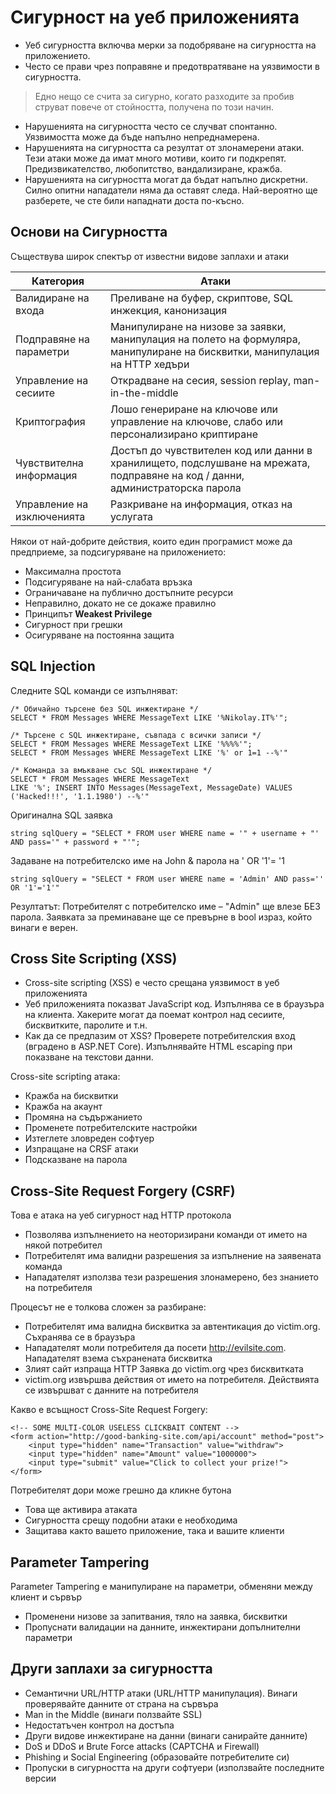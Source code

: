 # Сигурност на уеб приложенията
- Уеб сигурността включва мерки за подобряване на сигурността на приложението.
- Често се прави чрез поправяне и предотвратяване на уязвимости в сигурността.

> Едно нещо се счита за сигурно, когато разходите за пробив струват повече от стойността, получена по този начин.

- Нарушенията на сигурността често се случват спонтанно. Уязвимостта може да бъде напълно непреднамерена.
- Нарушенията на сигурността са резултат от злонамерени атаки. Тези атаки може да имат много мотиви, които ги подкрепят. Предизвикателство, любопитство, вандализиране, кражба.
- Нарушенията на сигурността могат да бъдат напълно дискретни. Силно опитни нападатели няма да оставят следа. Най-вероятно ще разберете, че сте били нападнати доста по-късно.

## Основи на Сигурността
Съществува широк спектър от известни видове заплахи и атаки

| Категория                  | Атаки                                                                                                                          |
|----------------------------|--------------------------------------------------------------------------------------------------------------------------------|
| Валидиране на входа        | Преливане на буфер, скриптове, SQL инжекция, канонизация                                                                       |
| Подправяне на параметри    | Манипулиране на низове за заявки, манипулация на полето на формуляра, манипулиране на бисквитки, манипулация на HTTP хедъри    |
| Управление на сесиите      | Открадване на сесия, session replay, man-in-the-middle                                                                         |
| Криптография               | Лошо генериране на ключове или управление на ключове, слабо или персонализирано криптиране                                     |
| Чувствителна информация    | Достъп до чувствителен код или данни в хранилището, подслушване на мрежата, подправяне на код / данни, администраторска парола |
| Управление на изключенията | Разкриване на информация, отказ на услугата                                                                                    |

Някои от най-добрите действия, които един програмист може да предприеме, за подсигуряване на приложението:
- Максимална простота
- Подсигуряване на най-слабата връзка
- Ограничаване на публично достъпните ресурси
- Неправилно, докато не се докаже правилно
- Принципът **Weakest Privilege**
- Сигурност при грешки
- Осигуряване на постоянна защита

## SQL Injection
Следните SQL команди се изпълняват:
```
/* Обичайно търсене без SQL инжектиране */
SELECT * FROM Messages WHERE MessageText LIKE '%Nikolay.IT%'";

/* Търсене с SQL инжектиране, съвпада с всички записи */
SELECT * FROM Messages WHERE MessageText LIKE '%%%%'";
SELECT * FROM Messages WHERE MessageText LIKE '%' or 1=1 --%'"

/* Команда за вмъкване със SQL инжектиране */
SELECT * FROM Messages WHERE MessageText
LIKE '%'; INSERT INTO Messages(MessageText, MessageDate) VALUES ('Hacked!!!', '1.1.1980') --%'"
```
Оригинална SQL заявка
```
string sqlQuery = "SELECT * FROM user WHERE name = '" + username + "' AND pass='" + password + "'";
```
Задаване на потребителско име на John & парола на ' OR '1'= '1
```
string sqlQuery = "SELECT * FROM user WHERE name = 'Admin' AND pass='' OR '1'='1'"
```
Резултатът: Потребителят с потребителско име – "Admin" ще влезе БЕЗ парола. 
Заявката за преминаване ще се превърне в bool израз, който винаги е верен. 

## Cross Site Scripting (XSS)
- Cross-site scripting (XSS) е често срещана уязвимост в уеб приложенията
- Уеб приложенията показват JavaScript код. Изпълнява се в браузъра на клиента. Хакерите могат да поемат контрол над сесиите, бисквитките, паролите и т.н.
- Как да се предпазим от XSS? Проверете потребителския вход (вградено в ASP.NET Core). Изпълнявайте HTML escaping при показване на текстови данни.

Cross-site scripting атака:
- Кражба на бисквитки
- Кражба на акаунт
- Промяна на съдържанието
- Променете потребителските настройки
- Изтеглете зловреден софтуер
- Изпращане на CRSF атаки
- Подсказване на парола

## Cross-Site Request Forgery (CSRF)
Това е атака на уеб сигурност над HTTP протокола
- Позволява изпълнението на неоторизирани команди от името на някой потребител
- Потребителят има валидни разрешения за изпълнение на заявената команда
- Нападателят използва тези разрешения злонамерено, без знанието на потребителя

Процесът не е толкова сложен за разбиране:
- Потребителят има валидна бисквитка за автентикация до  victim.org. Съхранява се в браузъра
- Нападателят моли потребителя да посети http://evilsite.com. Нападателят взема съхранената бисквитка
- Злият сайт изпраща HTTP Заявка до victim.org чрез бисквитката
- victim.org извършва действия от името на потребителя. Действията се извършват с данните на потребителя

Какво е всъщност Cross-Site Request Forgery:
```
<!-- SOME MULTI-COLOR USELESS CLICKBAIT CONTENT -->
<form action="http://good-banking-site.com/api/account" method="post">
    <input type="hidden" name="Transaction" value="withdraw">
    <input type="hidden" name="Amount" value="1000000">
    <input type="submit" value="Click to collect your prize!">
</form>
```
Потребителят дори може грешно да кликне бутона
- Това ще активира атаката
- Сигурността срещу подобни атаки е необходима
- Защитава както вашето приложение, така и вашите клиенти

## Parameter Tampering
Parameter Tampering е манипулиране на параметри, обменяни между клиент и сървър
- Променени низове за запитвания, тяло на заявка, бисквитки
- Пропуснати валидации на данните, инжектирани допълнителни параметри

## Други заплахи за сигурността
- Семантични URL/HTTP атаки (URL/HTTP манипулация). Винаги проверявайте данните от страна на сървъра
- Man in the Middle (винаги ползвайте SSL)
- Недостатъчен контрол на достъпа
- Други видове инжектиране на данни (винаги санирайте данните)
- DoS и DDoS и Brute Force attacks (CAPTCHA и Firewall)
- Phishing и Social Engineering (образовайте потребителите си)
- Пропуски в сигурността на други софтуери  (използвайте последните версии